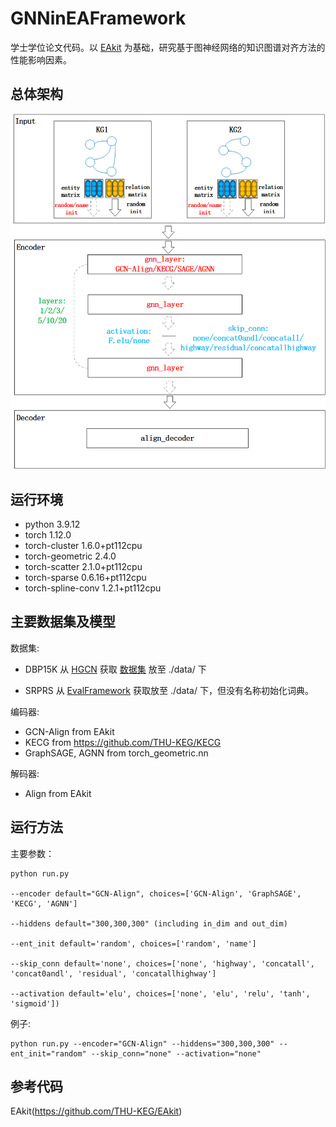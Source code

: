 # GNNinEAFramework

学士学位论文代码。以 [EAkit](https://github.com/THU-KEG/EAkit) 为基础，研究基于图神经网络的知识图谱对齐方法的性能影响因素。

## 总体架构

![iamge](https://github.com/TimDinggw/GNNinEAFramework/blob/main/fig/framework.png)

## 运行环境

- python                             3.9.12
- torch                                1.12.0
- torch-cluster                  1.6.0+pt112cpu
- torch-geometric            2.4.0
- torch-scatter                  2.1.0+pt112cpu
- torch-sparse                   0.6.16+pt112cpu
- torch-spline-conv         1.2.1+pt112cpu

## 主要数据集及模型

数据集:

- DBP15K 从 [HGCN](https://github.com/StephanieWyt/HGCN-JE-JR/) 获取 [数据集](https://drive.google.com/drive/folders/1mfaeLXdqFnOHLYBXiTHWI7MLwtfTgPYQ) 放至 ./data/ 下

- SRPRS  从 [EvalFramework](https://github.com/YF-SHU/EvalFramework) 获取放至 ./data/ 下，但没有名称初始化词典。

  

编码器:

- GCN-Align from EAkit
- KECG from https://github.com/THU-KEG/KECG
- GraphSAGE, AGNN from torch_geometric.nn

解码器:

- Align from EAkit

## 运行方法

主要参数：

```
python run.py

--encoder default="GCN-Align", choices=['GCN-Align', 'GraphSAGE', 'KECG', 'AGNN']

--hiddens default="300,300,300" (including in_dim and out_dim)

--ent_init default='random', choices=['random', 'name']

--skip_conn default='none', choices=['none', 'highway', 'concatall', 'concat0andl', 'residual', 'concatallhighway']

--activation default='elu', choices=['none', 'elu', 'relu', 'tanh', 'sigmoid'])
```

例子:

```
python run.py --encoder="GCN-Align" --hiddens="300,300,300" --ent_init="random" --skip_conn="none" --activation="none"
```

## 参考代码

EAkit(https://github.com/THU-KEG/EAkit)
